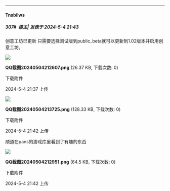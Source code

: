﻿
*****

####  Tnsbilws  
##### 307#         楼主| 发表于 2024-5-4 21:43

创意工坊已更新
只需要选择测试版到public_beta就可以更新到1.02版本并启用创意工坊。

<img src="https://img.saraba1st.com/forum/202405/04/213706val3blktb1vlvrvq.png" referrerpolicy="no-referrer">

<strong>QQ截图20240504212607.png</strong> (26.37 KB, 下载次数: 0)

下载附件

2024-5-4 21:37 上传

<img src="https://img.saraba1st.com/forum/202405/04/214225brmcbju77gqazbra.png" referrerpolicy="no-referrer">

<strong>QQ截图20240504213725.png</strong> (128.33 KB, 下载次数: 0)

下载附件

2024-5-4 21:42 上传

顺道在pans的游戏库里看到了有趣的东西

<img src="https://img.saraba1st.com/forum/202405/04/214225p93udfd8ou0xsx1u.png" referrerpolicy="no-referrer">

<strong>QQ截图20240504212951.png</strong> (64.5 KB, 下载次数: 0)

下载附件

2024-5-4 21:42 上传


